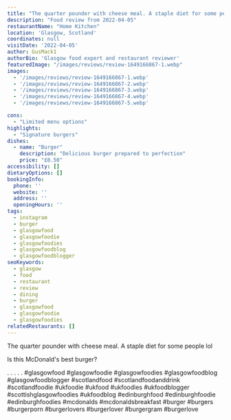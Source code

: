 ```yaml
---
title: "The quarter pounder with cheese meal. A staple diet for some people lol"
description: "Food review from 2022-04-05"
restaurantName: "Home Kitchen"
location: 'Glasgow, Scotland'
coordinates: null
visitDate: '2022-04-05'
author: GusMack1
authorBio: 'Glasgow food expert and restaurant reviewer'
featuredImage: "/images/reviews/review-1649166867-1.webp"
images:
  - '/images/reviews/review-1649166867-1.webp'
  - '/images/reviews/review-1649166867-2.webp'
  - '/images/reviews/review-1649166867-3.webp'
  - '/images/reviews/review-1649166867-4.webp'
  - '/images/reviews/review-1649166867-5.webp'

cons:
  - "Limited menu options"
highlights:
  - "Signature burgers"
dishes:
  - name: "Burger"
    description: "Delicious burger prepared to perfection"
    price: "£8.50"
accessibility: []
dietaryOptions: []
bookingInfo:
  phone: ''
  website: ''
  address: ''
  openingHours: ''
tags:
  - instagram
  - burger
  - glasgowfood
  - glasgowfoodie
  - glasgowfoodies
  - glasgowfoodblog
  - glasgowfoodblogger
seoKeywords:
  - glasgow
  - food
  - restaurant
  - review
  - dining
  - burger
  - glasgowfood
  - glasgowfoodie
  - glasgowfoodies
relatedRestaurants: []
---
```

The quarter pounder with cheese meal. A staple diet for some people lol

Is this McDonald's best burger?

.
.
.
.
.
#glasgowfood #glasgowfoodie #glasgowfoodies #glasgowfoodblog #glasgowfoodblogger #scotlandfood #scotlandfoodanddrink #scotlandfoodie #ukfoodie #ukfood #ukfoodies #ukfoodblogger #scottishglasgowfoodies #ukfoodblog #edinburghfood #edinburghfoodie #edinburghfoodies #mcdonalds #mcdonaldsbreakfast #burger #burgers #burgerporn #burgerlovers #burgerlover #burgergram #burgerlove
